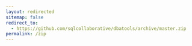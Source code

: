 ```yaml
---
layout: redirected
sitemap: false
redirect_to:
  - https://github.com/sqlcollaborative/dbatools/archive/master.zip
permalink: /zip
---
```

